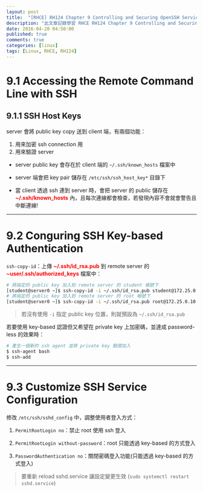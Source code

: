 ```yaml
---
layout: post
title:  "[RHCE] RH124 Chapter 9 Controlling and Securing OpenSSH Service 學習筆記"
description: "此文章記錄學習 RHCE RH124 Chapter 9 Controlling and Securing OpenSSH Service 留下的內容"
date: 2016-04-20 04:50:00
published: true
comments: true
categories: [linux]
tags: [Linux, RHCE, RH124]
---
```


9.1 Accessing the Remote Command Line with SSH
==============================================

## 9.1.1 SSH Host Keys

server 會將 public key copy 送到 client 端，有兩個功能：
1. 用來加密 ssh connection 用
2. 用來驗證 server

- server public key 會存在於 client 端的 `~/.ssh/known_hosts` 檔案中

- server 端會把 key pair 儲存在 `/etc/ssh/ssh_host_key*` 目錄下

- 當 client 透過 ssh 連到 server 時，會把 server 的 public 儲存在 **<font color='red'>~/.ssh/known_hosts</font>** 內，且每次連線都會檢查，若發現內容不會就會警告且中斷連線!

-------------------------------------------------

9.2 Conguring SSH Key-based Authentication
==========================================

`ssh-copy-id`：上傳 <font color='red'>**~/.ssh/id_rsa.pub**</font> 到 remote server 的 <font color='red'>**~user/.ssh/authorized_keys**</font> 檔案中：

```bash
# 將指定的 public key 加入到 remote server 的 student 帳號下
[student@server0 ~]$ ssh-copy-id -i ~/.ssh/id_rsa.pub student@172.25.0.10
# 將指定的 public key 加入到 remote server 的 root 帳號下
[student@server0 ~]$ ssh-copy-id -i ~/.ssh/id_rsa.pub root@172.25.0.10
```

> 若沒有使用 `-i` 指定 public key 位置，則就預設為 `~/.ssh/id_rsa.pub`


若要使用 key-based 認證但又希望在 private key 上加密碼，並達成 password-less 的效果時：

``` bash
# 產生一個新的 ssh agent 並將 private key 驗證加入
$ ssh-agent bash
$ ssh-add
```

-------------------------------------------------

9.3 Customize SSH Service Configuration
=======================================

修改 `/etc/ssh/sshd_config` 中，調整使用者登入方式：

1. `PermitRootLogin no`：禁止 root 使用 ssh 登入

2. `PermitRootLogin without-password`：root 只能透過 key-based 的方式登入

3. `PasswordAuthentication no`：關閉密碼登入功能(只能透過 key-based 的方式登入)

> 要重新 reload sshd.service 讓設定變更生效 (`sudo systemctl restart sshd.service`)

